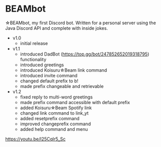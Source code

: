 # BEAMbot
☆BEAMbot, my first Discord bot. Written for a personal server using the Java Discord API and complete with inside jokes.

- v1.0 
  - initial release
- v1.1
  - introduced DadBot (https://top.gg/bot/247852652019318795) functionality
  - introduced greetings
  - introduced Koisuru☆Beam link command
  - introduced invite command
  - changed default prefix to b!
  - made prefix changeable and retrievable
- v1.2
  - fixed reply to multi-word greetings
  - made prefix command accessible with default prefix
  - added Koisuru☆Beam Spotify link
  - changed link command to link_yt
  - added resetprefix command
  - improved changeprefix command
  - added help command and menu

https://youtu.be/I25Cqlr5_Sc
